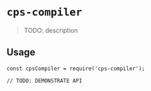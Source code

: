 # `cps-compiler`

> TODO: description

## Usage

```
const cpsCompiler = require('cps-compiler');

// TODO: DEMONSTRATE API
```

